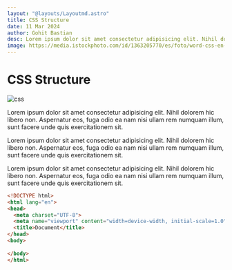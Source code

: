 ```yaml
---
layout: "@layouts/Layoutmd.astro"
title: CSS Structure
date: 11 Mar 2024
author: Gohit Bastian
desc: Lorem ipsum dolor sit amet consectetur adipisicing elit. Nihil dolorem hic libero non. Aspernatur eos, fuga odio ea nam nisi ullam rem numquam illum, sunt facere unde quis exercitationem sit.
image: https://media.istockphoto.com/id/1363205770/es/foto/word-css-en-escritorio-de-madera-y-port%C3%A1til.jpg?s=1024x1024&w=is&k=20&c=ybEvZvLUjSjAgNYHt2mJF7IhqXCvPmNaB3JiE-ruLvY=
---
```


# CSS  Structure

![css](https://media.istockphoto.com/id/1363205770/es/foto/word-css-en-escritorio-de-madera-y-port%C3%A1til.jpg?s=1024x1024&w=is&k=20&c=ybEvZvLUjSjAgNYHt2mJF7IhqXCvPmNaB3JiE-ruLvY=)

Lorem ipsum dolor sit amet consectetur adipisicing elit. Nihil dolorem hic libero non. Aspernatur eos, fuga odio ea nam nisi ullam rem numquam illum, sunt facere unde quis exercitationem sit.

Lorem ipsum dolor sit amet consectetur adipisicing elit. Nihil dolorem hic libero non. Aspernatur eos, fuga odio ea nam nisi ullam rem numquam illum, sunt facere unde quis exercitationem sit.

Lorem ipsum dolor sit amet consectetur adipisicing elit. Nihil dolorem hic libero non. Aspernatur eos, fuga odio ea nam nisi ullam rem numquam illum, sunt facere unde quis exercitationem sit.

```html
<!DOCTYPE html>
<html lang="en">
<head>
  <meta charset="UTF-8">
  <meta name="viewport" content="width=device-width, initial-scale=1.0">
  <title>Document</title>
</head>
<body>
  
</body>
</html>
```